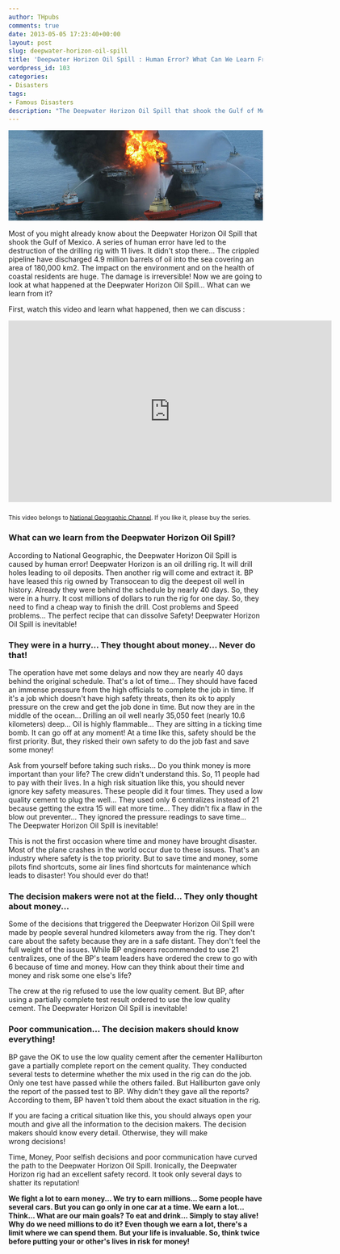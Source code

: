 ```yaml
---
author: THpubs
comments: true
date: 2013-05-05 17:23:40+00:00
layout: post
slug: deepwater-horizon-oil-spill
title: 'Deepwater Horizon Oil Spill : Human Error? What Can We Learn From it? [Documentary]'
wordpress_id: 103
categories:
- Disasters
tags:
- Famous Disasters
description: "The Deepwater Horizon Oil Spill that shook the Gulf of Mexico. A series of human error have led to the destruction of the drilling rig with 11 lives.."
---
```

![Deepwater Horizon Oil Spill](/images/post-images/2013/05/deep-water-horizon.jpg "Deepwater Horizon Oil Spill")

Most of you might already know about the Deepwater Horizon Oil Spill that shook the Gulf of Mexico. A series of human error have led to the destruction of the drilling rig with 11 lives. It didn't stop there... The crippled pipeline have discharged 4.9 million barrels of oil into the sea covering an area of 180,000 km2. The impact on the environment and on the health of coastal residents are huge. The damage is irreversible! Now we are going to look at what happened at the Deepwater Horizon Oil Spill... What can we learn from it?

<!-- more -->

First, watch this video and learn what happened, then we can discuss :

<iframe width="640" height="360" src="http://www.youtube.com/embed/V9QCmA-sxmQ?rel=0" frameborder="0" allowfullscreen></iframe>



<sub>This video belongs to [National Geographic Channel](http://natgeotv.com/uk/seconds-from-disaster/videos/deepwater-horizon). If you like it, please buy the series. </sub>





### 




### What can we learn from the Deepwater Horizon Oil Spill?


According to National Geographic, the Deepwater Horizon Oil Spill is caused by human error! Deepwater Horizon is an oil drilling rig. It will drill holes leading to oil deposits. Then another rig will come and extract it. BP have leased this rig owned by Transocean to dig the deepest oil well in history. Already they were behind the schedule by nearly 40 days. So, they were in a hurry. It cost millions of dollars to run the rig for one day. So, they need to find a cheap way to finish the drill. Cost problems and Speed problems... The perfect recipe that can dissolve Safety! Deepwater Horizon Oil Spill is inevitable!


### They were in a hurry... They thought about money... Never do that!


The operation have met some delays and now they are nearly 40 days behind the original schedule. That's a lot of time... They should have faced an immense pressure from the high officials to complete the job in time. If it's a job which doesn't have high safety threats, then its ok to apply pressure on the crew and get the job done in time. But now they are in the middle of the ocean... Drilling an oil well nearly 35,050 feet (nearly 10.6 kilometers) deep... Oil is highly flammable... They are sitting in a ticking time bomb. It can go off at any moment! At a time like this, safety should be the first priority. But, they risked their own safety to do the job fast and save some money!

Ask from yourself before taking such risks... Do you think money is more important than your life? The crew didn't understand this. So, 11 people had to pay with their lives. In a high risk situation like this, you should never ignore key safety measures. These people did it four times. They used a low quality cement to plug the well... They used only 6 centralizes instead of 21 because getting the extra 15 will eat more time... They didn't fix a flaw in the blow out preventer... They ignored the pressure readings to save time... The Deepwater Horizon Oil Spill is inevitable!

This is not the first occasion where time and money have brought disaster. Most of the plane crashes in the world occur due to these issues. That's an industry where safety is the top priority. But to save time and money, some pilots find shortcuts, some air lines find shortcuts for maintenance which leads to disaster! You should ever do that!


### The decision makers were not at the field... They only thought about money...


Some of the decisions that triggered the Deepwater Horizon Oil Spill were made by people several hundred kilometers away from the rig. They don't care about the safety because they are in a safe distant. They don't feel the full weight of the issues. While BP engineers recommended to use 21 centralizes, one of the BP's team leaders have ordered the crew to go with 6 because of time and money. How can they think about their time and money and risk some one else's life?

The crew at the rig refused to use the low quality cement. But BP, after using a partially complete test result ordered to use the low quality cement. The Deepwater Horizon Oil Spill is inevitable!


### Poor communication... The decision makers should know everything!


BP gave the OK to use the low quality cement after the cementer Halliburton gave a partially complete report on the cement quality. They conducted several tests to determine whether the mix used in the rig can do the job. Only one test have passed while the others failed. But Halliburton gave only the report of the passed test to BP. Why didn't they gave all the reports? According to them, BP haven't told them about the exact situation in the rig.

If you are facing a critical situation like this, you should always open your mouth and give all the information to the decision makers. The decision makers should know every detail. Otherwise, they will make wrong decisions!

Time, Money, Poor selfish decisions and poor communication have curved the path to the Deepwater Horizon Oil Spill. Ironically, the Deepwater Horizon rig had an excellent safety record. It took only several days to shatter its reputation!

**We fight a lot to earn money... We try to earn millions... Some people have several cars. But you can go only in one car at a time. We earn a lot... Think... What are our main goals? To eat and drink... Simply to stay alive! Why do we need millions to do it? Even though we earn a lot, there's a limit where we can spend them. But your life is invaluable. So, think twice before putting your or other's lives in risk for money!**
